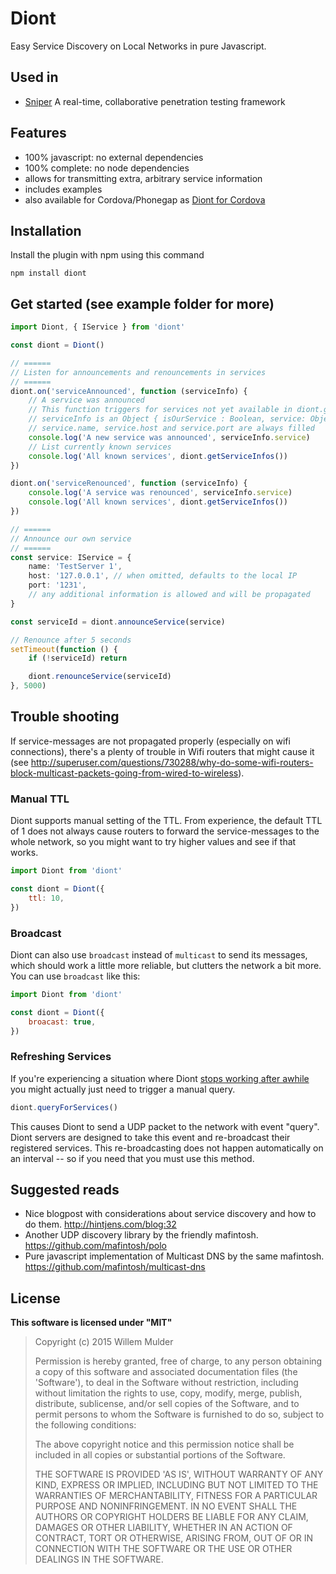 # Diont

Easy Service Discovery on Local Networks in pure Javascript.

## Used in

-   [Sniper](https://lunarline.com/sniper) A real-time, collaborative penetration testing framework

## Features

-   100% javascript: no external dependencies
-   100% complete: no node dependencies
-   allows for transmitting extra, arbitrary service information
-   includes examples
-   also available for Cordova/Phonegap as [Diont for Cordova](https://github.com/willemmulder/Diont-for-Cordova)

## Installation

Install the plugin with npm using this command

```shell
npm install diont
```

## Get started (see example folder for more)

```typescript
import Diont, { IService } from 'diont'

const diont = Diont()

// ======
// Listen for announcements and renouncements in services
// ======
diont.on('serviceAnnounced', function (serviceInfo) {
	// A service was announced
	// This function triggers for services not yet available in diont.getServiceInfos()
	// serviceInfo is an Object { isOurService : Boolean, service: Object }
	// service.name, service.host and service.port are always filled
	console.log('A new service was announced', serviceInfo.service)
	// List currently known services
	console.log('All known services', diont.getServiceInfos())
})

diont.on('serviceRenounced', function (serviceInfo) {
	console.log('A service was renounced', serviceInfo.service)
	console.log('All known services', diont.getServiceInfos())
})

// ======
// Announce our own service
// ======
const service: IService = {
	name: 'TestServer 1',
	host: '127.0.0.1', // when omitted, defaults to the local IP
	port: '1231',
	// any additional information is allowed and will be propagated
}

const serviceId = diont.announceService(service)

// Renounce after 5 seconds
setTimeout(function () {
	if (!serviceId) return

	diont.renounceService(serviceId)
}, 5000)
```

## Trouble shooting

If service-messages are not propagated properly (especially on wifi connections), there's a plenty of trouble in Wifi routers that might cause it (see http://superuser.com/questions/730288/why-do-some-wifi-routers-block-multicast-packets-going-from-wired-to-wireless).

### Manual TTL

Diont supports manual setting of the TTL. From experience, the default TTL of 1 does not always cause routers to forward the service-messages to the whole network, so you might want to try higher values and see if that works.

```javascript
import Diont from 'diont'

const diont = Diont({
	ttl: 10,
})
```

### Broadcast

Diont can also use `broadcast` instead of `multicast` to send its messages, which should work a little more reliable, but clutters the network a bit more. You can use `broadcast` like this:

```javascript
import Diont from 'diont'

const diont = Diont({
	broacast: true,
})
```

### Refreshing Services

If you're experiencing a situation where Diont [stops working after awhile](https://github.com/willemmulder/Diont/issues/2) you might actually just need to trigger a manual query.

```typescript
diont.queryForServices()
```

This causes Diont to send a UDP packet to the network with event "query". Diont servers are designed to take this event and re-broadcast their registered services. This re-broadcasting does not happen automatically on an interval -- so if you need that you must use this method.

## Suggested reads

-   Nice blogpost with considerations about service discovery and how to do them. http://hintjens.com/blog:32
-   Another UDP discovery library by the friendly mafintosh. https://github.com/mafintosh/polo
-   Pure javascript implementation of Multicast DNS by the same mafintosh. https://github.com/mafintosh/multicast-dns

## License

**This software is licensed under "MIT"**

> Copyright (c) 2015 Willem Mulder
>
> Permission is hereby granted, free of charge, to any person obtaining a copy of this software and associated documentation files (the 'Software'), to deal in the Software without restriction, including without limitation the rights to use, copy, modify, merge, publish, distribute, sublicense, and/or sell copies of the Software, and to permit persons to whom the Software is furnished to do so, subject to the following conditions:
>
> The above copyright notice and this permission notice shall be included in all copies or substantial portions of the Software.
>
> THE SOFTWARE IS PROVIDED 'AS IS', WITHOUT WARRANTY OF ANY KIND, EXPRESS OR IMPLIED, INCLUDING BUT NOT LIMITED TO THE WARRANTIES OF MERCHANTABILITY, FITNESS FOR A PARTICULAR PURPOSE AND NONINFRINGEMENT. IN NO EVENT SHALL THE AUTHORS OR COPYRIGHT HOLDERS BE LIABLE FOR ANY CLAIM, DAMAGES OR OTHER LIABILITY, WHETHER IN AN ACTION OF CONTRACT, TORT OR OTHERWISE, ARISING FROM, OUT OF OR IN CONNECTION WITH THE SOFTWARE OR THE USE OR OTHER DEALINGS IN THE SOFTWARE.

